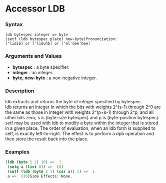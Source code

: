 <!-- Generated on 05/10/2020 by https://github.com/anto2oo/clhs-evolved -->

# Accessor LDB

### Syntax
`ldb bytespec integer => byte`  
`(setf (ldb bytespec place) new-byte)Pronunciation:`  
`['lidib] or ['liduhb] or ['el'dee'bee]`  


### Arguments and Values
- **bytespec** : a byte specifier.   
- **integer** : an integer.   
- **byte, new-byte** : a non-negative integer.   


### Description
ldb extracts and returns the byte of integer specified by bytespec.  
ldb returns an integer in which the bits with weights 2^(s-1) through 2^0 are the same as those in integer with weights 2^(p+s-1) through 2^p, and all other bits zero; s is (byte-size bytespec) and p is (byte-position bytespec).  
setf may be used with ldb to modify a byte within the integer that is stored in a given place.  The order of evaluation, when an ldb form is supplied to setf, is exactly left-to-right.  The effect is to perform a dpb operation and then store the result back into the place.



### Examples
```lisp 
(ldb (byte 2 1) 10) =>  1
 (setq a (list 8)) =>  (8)
 (setf (ldb (byte 2 1) (car a)) 1) =>  1
 a =>  (10)Side Effects: None.
```
